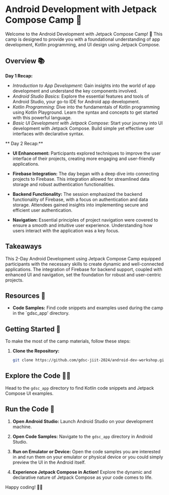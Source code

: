# Android Development with Jetpack Compose Camp 🚀

Welcome to the Android Development with Jetpack Compose Camp! 🌟 This camp is designed to provide you with a foundational understanding of app development, Kotlin programming, and UI design using Jetpack Compose.

## Overview 📚

**Day 1 Recap:**
- *Introduction to App Development:* Gain insights into the world of app development and understand the key components involved.
- *Android Studio Basics:* Explore the essential features and tools of Android Studio, your go-to IDE for Android app development.
- *Kotlin Programming:* Dive into the fundamentals of Kotlin programming using Kotlin Playground. Learn the syntax and concepts to get started with this powerful language.
- *Basic UI Development with Jetpack Compose:* Start your journey into UI development with Jetpack Compose. Build simple yet effective user interfaces with declarative syntax.

** Day 2 Recap:**
- **UI Enhancement:** Participants explored techniques to improve the user interface of their projects, creating more engaging and user-friendly applications.

- **Firebase Integration:** The day began with a deep dive into connecting projects to Firebase. This integration allowed for streamlined data storage and robust authentication functionalities.

- **Backend Functionality:** The session emphasized the backend functionality of Firebase, with a focus on authentication and data storage. Attendees gained insights into implementing secure and efficient user authentication.

- **Navigation:** Essential principles of project navigation were covered to ensure a smooth and intuitive user experience. Understanding how users interact with the application was a key focus.

## Takeaways
This 2-Day Android Development using Jetpack Compose Camp equipped participants with the necessary skills to create dynamic and well-connected applications. The integration of Firebase for backend support, coupled with enhanced UI and navigation, set the foundation for robust and user-centric projects.


## Resources 📖

- **Code Samples:** Find code snippets and examples used during the camp in the `gdsc_app' directory.
  
## Getting Started 🚀

To make the most of the camp materials, follow these steps:

1. **Clone the Repository:**
   ```bash
   git clone https://github.com/gdsc-jiit-2024/android-dev-workshop.git

## Explore the Code 🕵️‍♂️

Head to the `gdsc_app` directory to find Kotlin code snippets and Jetpack Compose UI examples.

## Run the Code 🚀

1. **Open Android Studio:**
   Launch Android Studio on your development machine.

2. **Open Code Samples:**
   Navigate to the `gdsc_app` directory in Android Studio.

3. **Run on Emulator or Device:**
   Open the code samples you are interested in and run them on your emulator or physical device or you could simply preview the UI in the Android itself.

4. **Experience Jetpack Compose in Action!**
   Explore the dynamic and declarative nature of Jetpack Compose as your code comes to life.

Happy coding! 🚀✨

